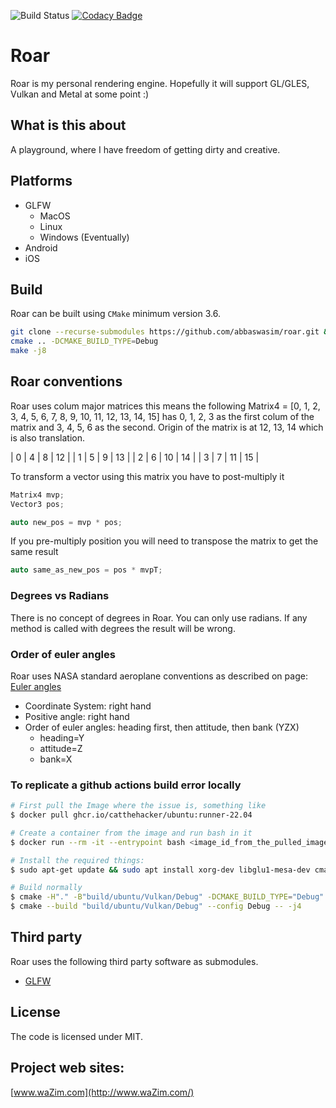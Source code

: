 ![Build Status](https://github.com/abbaswasim/roar/actions/workflows/build.yml/badge.svg)
[![Codacy Badge](https://api.codacy.com/project/badge/Grade/95539c02467442fcb9ebc97c50a1a853)](https://www.codacy.com/manual/abbaswasim/roar?utm_source=github.com&amp;utm_medium=referral&amp;utm_content=abbaswasim/roar&amp;utm_campaign=Badge_Grade)

# Roar

Roar is my personal rendering engine. Hopefully it will support GL/GLES, Vulkan and Metal at some point :)

## What is this about

A playground, where I have freedom of getting dirty and creative.

## Platforms

* GLFW
  * MacOS
  * Linux
  * Windows (Eventually)
* Android
* iOS

## Build

Roar can be built using `CMake` minimum version 3.6.

```bash
git clone --recurse-submodules https://github.com/abbaswasim/roar.git && cd roar && mkdir build && cd build
cmake .. -DCMAKE_BUILD_TYPE=Debug
make -j8
```
## Roar conventions

Roar uses colum major matrices this means the following Matrix4 = [0, 1, 2, 3, 4, 5, 6, 7, 8, 9, 10, 11, 12, 13, 14, 15] has 0, 1, 2, 3 as the first colum of the matrix and 3, 4, 5, 6 as the second. Origin of the matrix is at 12, 13, 14 which is also translation.

| 0 | 4 | 8  | 12 |
| 1 | 5 | 9  | 13 |
| 2 | 6 | 10 | 14 |
| 3 | 7 | 11 | 15 |

To transform a vector using this matrix you have to post-multiply it

```c++
Matrix4 mvp;
Vector3 pos;

auto new_pos = mvp * pos;
```
If you pre-multiply position you will need to transpose the matrix to get the same result

```c++
auto same_as_new_pos = pos * mvpT;
```
### Degrees vs Radians

There is no concept of degrees in Roar. You can only use radians. If any method is called with degrees the result will be wrong.

### Order of euler angles

Roar uses NASA standard aeroplane conventions as described on page: [Euler angles](https://www.euclideanspace.com/maths/geometry/rotations/euler/index.htm)

* Coordinate System: right hand
* Positive angle: right hand
* Order of euler angles: heading first, then attitude, then bank (YZX)
  * heading=Y
  * attitude=Z
  * bank=X

### To replicate a github actions build error locally

```bash
# First pull the Image where the issue is, something like
$ docker pull ghcr.io/catthehacker/ubuntu:runner-22.04

# Create a container from the image and run bash in it
$ docker run --rm -it --entrypoint bash <image_id_from_the_pulled_images>

# Install the required things:
$ sudo apt-get update && sudo apt install xorg-dev libglu1-mesa-dev cmake vim

# Build normally
$ cmake -H"." -B"build/ubuntu/Vulkan/Debug" -DCMAKE_BUILD_TYPE="Debug" -DROAR_RENDER_TYPE="Vulkan" -DROAR_BUILD_TESTS=1 -DROAR_BUILD_EDITOR=1
$ cmake --build "build/ubuntu/Vulkan/Debug" --config Debug -- -j4

```

## Third party

Roar uses the following third party software as submodules.

* [GLFW](https://github.com/glfw/glfw)

## License

The code is licensed under MIT.

## Project web sites:
[www.waZim.com](http://www.waZim.com/)
